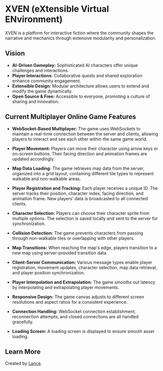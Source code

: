 # XVEN (eXtensible Virtual ENvironment)

XVEN is a platform for interactive fiction where the community shapes the narrative and mechanics through extensive modularity and personalization.

## Vision

- **AI-Driven Gameplay:** Sophisticated AI characters offer unique challenges and interactions.
- **Player Interactions:** Collaborative quests and shared exploration enhance community engagement.
- **Extensible Design:** Modular architecture allows users to extend and modify the game dynamically.
- **Open Source & Free:** Accessible to everyone, promoting a culture of sharing and innovation.

## Current Multiplayer Online Game Features

- **WebSocket-Based Multiplayer:** The game uses WebSockets to maintain a real-time connection between the server and clients, allowing players to interact and see each other within the same game world.

- **Player Movement:** Players can move their character using arrow keys or on-screen buttons. Their facing direction and animation frames are updated accordingly.

- **Map Data Loading:** The game retrieves map data from the server, organized into a grid layout, containing different tile types to represent walkable and non-walkable areas.

- **Player Registration and Tracking:** Each player receives a unique ID. The server tracks their position, character index, facing direction, and animation frame. New players' data is broadcasted to all connected clients.

- **Character Selection:** Players can choose their character sprite from multiple options. The selection is saved locally and sent to the server for synchronization.

- **Collision Detection:** The game prevents characters from passing through non-walkable tiles or overlapping with other players.

- **Map Transitions:** When reaching the map's edge, players transition to a new map using server-provided transition data.

- **Client-Server Communication:** Various message types enable player registration, movement updates, character selection, map data retrieval, and player position synchronization.

- **Player Interpolation and Extrapolation:** The game smooths out latency by interpolating and extrapolating player movements.

- **Responsive Design:** The game canvas adjusts to different screen resolutions and aspect ratios for a consistent experience.

- **Connection Handling:** WebSocket connection establishment, reconnection attempts, and closed connections are all handled gracefully.

- **Loading Screen:** A loading screen is displayed to ensure smooth asset loading.

## Learn More

Created by [Lance](https://lance.name).
